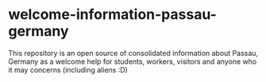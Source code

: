 # welcome-information-passau-germany
This repository is an open source of consolidated information about Passau, Germany as a welcome help for students, workers, visitors and anyone who it may concerns (including aliens :D)
